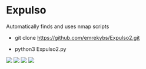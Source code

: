 # Expulso
Automatically finds and uses nmap scripts

* git clone https://github.com/emrekybs/Expulso2.git

* python3 Expulso2.py

<img src="https://github.com/emrekybs/Expulse/blob/main/expulse.JPG">
<img src="https://github.com/emrekybs/Expulse/blob/main/2.PNG">
<img src="https://github.com/emrekybs/Expulse/blob/main/4.PNG">
<img src="https://github.com/emrekybs/Expulse/blob/main/5.PNG">

